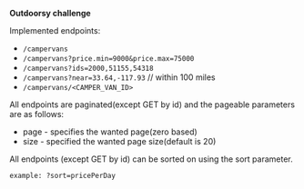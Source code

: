 **Outdoorsy challenge**

Implemented endpoints:
- `/campervans`
- `/campervans?price.min=9000&price.max=75000`
- `/campervans?ids=2000,51155,54318`
- `/campervans?near=33.64,-117.93` // within 100 miles
- `/campervans/<CAMPER_VAN_ID>`

All endpoints are paginated(except GET by id) and the pageable parameters are as follows:
* page - specifies the wanted page(zero based)
* size - specified the wanted page size(default is 20)

All endpoints (except GET by id) can be sorted on using the sort parameter.

`example: ?sort=pricePerDay`

